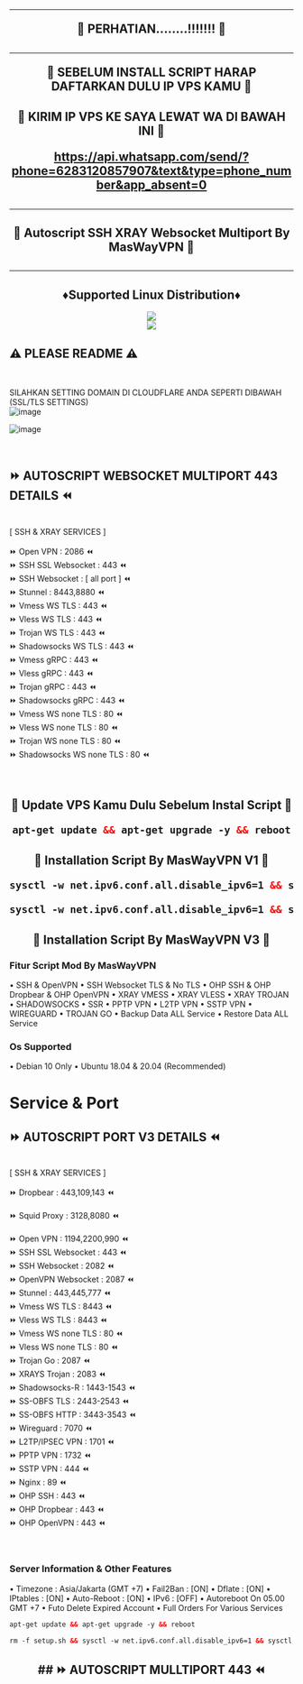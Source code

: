 <!DOCTYPE html>
<h2 align="center">
<hr>
🚀 PERHATIAN........!!!!!!! 🚀
<h2 align="center">
<hr>
🚀 SEBELUM INSTALL SCRIPT HARAP DAFTARKAN DULU IP VPS KAMU 🚀
<h2 align="center">
🚀 KIRIM IP VPS KE SAYA LEWAT WA DI BAWAH INI  🚀

https://api.whatsapp.com/send/?phone=6283120857907&text&type=phone_number&app_absent=0
<h2><hr>
<h2 align="center">
🚀 Autoscript SSH XRAY Websocket Multiport By MasWayVPN 🚀
<h2><hr>

<h2 align="center"> ♦️Supported Linux Distribution♦️</h2>
</p>
<p align="center"><img src="https://img.shields.io/static/v1?style=for-the-badge&logo=debian&label=Debian%2010&message=Buster&color=blue"> <br>
<img src="https://img.shields.io/badge/Service-Multiport (XRAY)-orange"></p>

## ⚠️ PLEASE README ⚠️
 <br>

 SILAHKAN SETTING DOMAIN DI CLOUDFLARE ANDA SEPERTI DIBAWAH (SSL/TLS SETTINGS) <br>
 ![image](https://user-images.githubusercontent.com/82468311/191471897-986ebe25-5330-4997-8a44-5468b422482a.png) <br>

![image](https://user-images.githubusercontent.com/82468311/191472903-b55cd39a-8909-4f7c-b3ad-013cb3c91282.png)

<br>
</b>

## ⏩ AUTOSCRIPT WEBSOCKET MULTIPORT 443 DETAILS ⏪
<br>
[ SSH & XRAY SERVICES ] <br>
<br>
⏩ Open VPN                : 2086 ⏪ <br>
⏩ SSH SSL Websocket       : 443 ⏪<br>
⏩ SSH Websocket           : [ all port ] ⏪<br>
⏩ Stunnel                 : 8443,8880 ⏪<br>
⏩ Vmess WS TLS            : 443 ⏪<br>
⏩ Vless WS TLS            : 443 ⏪<br>
⏩ Trojan WS TLS           : 443 ⏪<br>
⏩ Shadowsocks WS TLS      : 443 ⏪<br>
⏩ Vmess gRPC              : 443 ⏪<br>
⏩ Vless gRPC              : 443 ⏪<br>
⏩ Trojan gRPC             : 443 ⏪<br>
⏩ Shadowsocks gRPC        : 443 ⏪<br>
⏩ Vmess WS none TLS       : 80 ⏪<br>
⏩ Vless WS none TLS       : 80 ⏪<br>
⏩ Trojan WS none TLS      : 80 ⏪<br>
⏩ Shadowsocks WS none TLS : 80 ⏪<br>
<br>
<br>

  <h2 align="center">
🚀 Update VPS Kamu Dulu Sebelum Instal Script 🚀<br>

  ```html
 apt-get update && apt-get upgrade -y && reboot
  ```
<h2 align="center">
🚀 Installation Script By MasWayVPN V1 🚀<br>

  ```html
sysctl -w net.ipv6.conf.all.disable_ipv6=1 && sysctl -w net.ipv6.conf.default.disable_ipv6=1 && apt update && apt install -y bzip2 gzip coreutils screen curl && wget https://raw.githubusercontent.com/MyMasWayVPN/MyMasWayVPN.github.io/main/install.sh && chmod +x install.sh && ./install.sh
 
  ```
  
  

  ```html
sysctl -w net.ipv6.conf.all.disable_ipv6=1 && sysctl -w net.ipv6.conf.default.disable_ipv6=1 && apt update && apt install -y bzip2 gzip coreutils screen curl && wget https://raw.githubusercontent.com/MyMasWayVPN/MyMasWayVPN.github.io/main/v2.sh && chmod +x v2.sh && ./v2.sh
  ```
  
  
  <h2 align="center">
🚀 Installation Script By MasWayVPN V3 🚀<br>

### Fitur Script Mod By MasWayVPN

• SSH & OpenVPN
• SSH Websocket TLS & No TLS
• OHP SSH & OHP Dropbear & OHP OpenVPN
• XRAY VMESS
• XRAY VLESS
• XRAY TROJAN
• SHADOWSOCKS
• SSR
• PPTP VPN
• L2TP VPN
• SSTP VPN
• WIREGUARD
• TROJAN GO
• Backup Data ALL Service
• Restore Data ALL Service

### Os Supported
• Debian 10 Only
• Ubuntu 18.04 & 20.04 (Recommended)

# Service & Port

## ⏩ AUTOSCRIPT PORT V3 DETAILS ⏪
<br>
[ SSH & XRAY SERVICES ] <br>
<br>
⏩ Dropbear          : 443,109,143 ⏪ <br>
<br>
⏩ Squid Proxy       : 3128,8080 ⏪ <br>
<br>
⏩ Open VPN          : 1194,2200,990 ⏪ <br>
⏩ SSH SSL Websocket : 443 ⏪<br>
⏩ SSH Websocket     : 2082 ⏪<br>
⏩ OpenVPN Websocket : 2087 ⏪<br>
⏩ Stunnel           : 443,445,777 ⏪<br>
⏩ Vmess WS TLS      : 8443 ⏪<br>
⏩ Vless WS TLS      : 8443 ⏪<br>
⏩ Vmess WS none TLS : 80 ⏪<br>
⏩ Vless WS none TLS : 80 ⏪<br>
⏩ Trojan Go         : 2087 ⏪<br>
⏩ XRAYS Trojan      : 2083 ⏪<br>
⏩ Shadowsocks-R     : 1443-1543 ⏪<br>
⏩ SS-OBFS TLS       : 2443-2543 ⏪<br>
⏩ SS-OBFS HTTP      : 3443-3543 ⏪<br>
⏩ Wireguard         : 7070 ⏪<br>
⏩ L2TP/IPSEC VPN    : 1701 ⏪<br>
⏩ PPTP VPN          : 1732 ⏪<br>
⏩ SSTP VPN          : 444 ⏪<br>
⏩ Nginx             : 89 ⏪<br>
⏩ OHP SSH           : 443 ⏪<br>
⏩ OHP Dropbear      : 443 ⏪<br>
⏩ OHP OpenVPN       : 443 ⏪<br>
<br>
<br>

 ### Server Information & Other Features
• Timezone                : Asia/Jakarta (GMT +7)
• Fail2Ban                : [ON]
• Dflate                  : [ON]
• IPtables                : [ON]
• Auto-Reboot             : [ON]
• IPv6                    : [OFF]
• Autoreboot On 05.00 GMT +7
• Futo Delete Expired Account
• Full Orders For Various Services

  ```html
apt-get update && apt-get upgrade -y && reboot
```
```html
rm -f setup.sh && sysctl -w net.ipv6.conf.all.disable_ipv6=1 && sysctl -w net.ipv6.conf.default.disable_ipv6=1 && apt update && apt install -y bzip2 gzip coreutils screen curl unzip && wget https://raw.githubusercontent.com/MyMasWayVPN/MyMasWayVPN.github.io/main/v3.sh && chmod +x v3.sh && ./v3.sh 
```

</b>
<h2 align="center">
## ⏩ AUTOSCRIPT MULLTIPORT 443 ⏪
<br>
<br>
<br>
<br>
<br>
<br>
<br>
<br>
<br>
<br>
